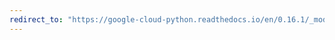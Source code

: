 ```yaml
---
redirect_to: "https://google-cloud-python.readthedocs.io/en/0.16.1/_modules/gcloud/bigquery/client.html"
---
```

